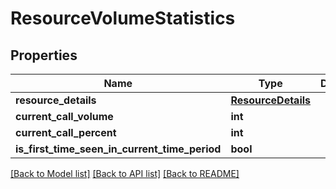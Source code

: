 # ResourceVolumeStatistics

## Properties
Name | Type | Description | Notes
------------ | ------------- | ------------- | -------------
**resource_details** | [**ResourceDetails**](ResourceDetails.md) |  | [optional] 
**current_call_volume** | **int** |  | [optional] 
**current_call_percent** | **int** |  | [optional] 
**is_first_time_seen_in_current_time_period** | **bool** |  | [optional] 

[[Back to Model list]](../README.md#documentation-for-models) [[Back to API list]](../README.md#documentation-for-api-endpoints) [[Back to README]](../README.md)

